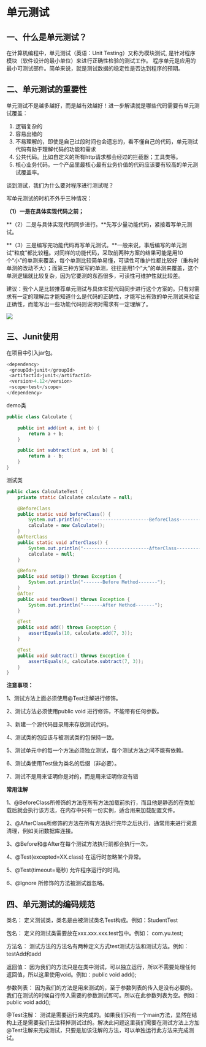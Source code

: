# **单元测试**

## 一、什么是单元测试？

在计算机编程中，单元测试（英语：Unit Testing）又称为模块测试, 是针对程序模块（软件设计的最小单位）来进行正确性检验的测试工作。 程序单元是应用的最小可测试部件。简单来说，就是测试数据的稳定性是否达到程序的预期。

## 二、单元测试的重要性

单元测试不是越多越好，而是越有效越好！进一步解读就是哪些代码需要有单元测试覆盖：
1. 逻辑复杂的
2. 容易出错的
3. 不易理解的，即使是自己过段时间也会遗忘的，看不懂自己的代码，单元测试代码有助于理解代码的功能和需求
4. 公共代码。比如自定义的所有http请求都会经过的拦截器；工具类等。
5. 核心业务代码。一个产品里最核心最有业务价值的代码应该要有较高的单元测试覆盖率。

谈到测试，我们为什么要对程序进行测试呢？

写单元测试的时机不外乎三种情况：

**（1）一是在具体实现代码之前；**

**（2）二是与具体实现代码同步进行。**先写少量功能代码，紧接着写单元测试。

**（3）三是编写完功能代码再写单元测试。**一般来说，事后编写的单元测试“粒度”都比较粗。对同样的功能代码，采取前两种方案的结果可能是用10个“小”的单测来覆盖，每个单测比较简单易懂，可读性可维护性都比较好（重构时单测的改动不大）；而第三种方案写的单测，往往是用1个“大”的单测来覆盖，这个单测逻辑就比较复杂，因为它要测的东西很多，可读性可维护性就比较差。

建议：我个人是比较推荐单元测试与具体实现代码同步进行这个方案的。只有对需求有一定的理解后才能知道什么是代码的正确性，才能写出有效的单元测试来验证正确性，而能写出一些功能代码则说明对需求有一定理解了。



![](C:\Users\雨\Desktop\教案2\单元测试.jpg)

## 三、Junit使用

在项目中引入jar包。

```java
<dependency>
 <groupId>junit</groupId>
 <artifactId>junit</artifactId>
 <version>4.12</version>
 <scope>test</scope>
</dependency>
```

demo类

```java
public class Calculate {

    public int add(int a, int b) {
        return a + b;
    }

    public int subtract(int a, int b) {
        return a - b;
    }
}
```

测试类

```java
public class CalculateTest {
    private static Calculate calculate = null;

    @BeforeClass
    public static void beforeClass() {
        System.out.println("------------------------BeforeClass------------------------");
        calculate = new Calculate();
    }
    @AfterClass
    public static void afterClass() {
        System.out.println("------------------------AfterClass------------------------");
        calculate = null;
    }

    @Before
    public void setUp() throws Exception {
        System.out.println("-------Before Method-------");
    }
    @After
    public void tearDown() throws Exception {
        System.out.println("-------After Method-------");
    }

    @Test
    public void add() throws Exception {
        assertEquals(10, calculate.add(7, 3));
    }

    @Test
    public void subtract() throws Exception {
        assertEquals(4, calculate.subtract(7, 3));
    }
}
```

**注意事项：**

1、测试方法上面必须使用@Test注解进行修饰。

2、测试方法必须使用public void 进行修饰，不能带有任何参数。

3、新建一个源代码目录用来存放测试代码。

4、测试类的包应该与被测试类的包保持一致。

5、测试单元中的每一个方法必须独立测试，每个测试方法之间不能有依赖。

6、测试类使用Test做为类名的后缀（非必要）。

7、测试不是用来证明你是对的，而是用来证明你没有错



**常用注解**

1、@BeforeClass所修饰的方法在所有方法加载前执行，而且他是静态的在类加载后就会执行该方法，在内存中只有一份实例，适合用来加载配置文件。

2、@AfterClass所修饰的方法在所有方法执行完毕之后执行，通常用来进行资源清理，例如关闭数据库连接。

3、@Before和@After在每个测试方法执行前都会执行一次。

4、@Test(excepted=XX.class) 在运行时忽略某个异常。

5、@Test(timeout=毫秒) 允许程序运行的时间。

6、@Ignore 所修饰的方法被测试器忽略。



## 四、单元测试的编码规范

类名： 定义测试类，类名是由被测试类名Test构成。例如：StudentTest

包名： 定义的测试类需要放在xxx.xxx.xxx.test包中。例如： com.yu.test;

方法名： 测试方法的方法名有两种定义方式test测试方法和测试方法。例如：testAdd和add

返回值： 因为我们的方法只是在类中测试，可以独立运行，所以不需要处理任何返回值，所以这里使用void。例如：public void add();

参数列表： 因为我们的方法是用来测试的，至于参数列表的传入是没有必要的。我们在测试的时候自行传入需要的参数测试即可。所以在此参数列表为空。例如：public void add();

@Test注解： 测试是需要运行来完成的。如果我们只有一个main方法，显然在结构上还是需要我们去注释掉测试过的。解决此问题这里我们需要在测试方法上方加@Test注解来完成测试，只要是加该注解的方法，可以单独运行此方法来完成测试。